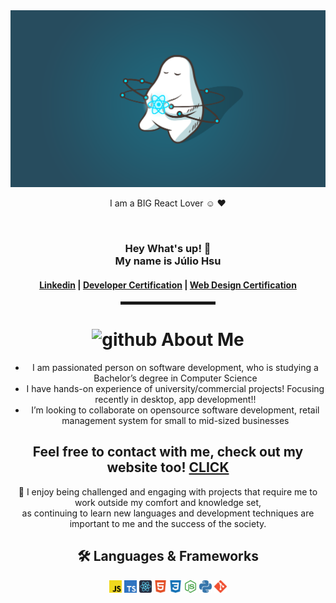 <div align="center">
  <img src="./react.png" alt="React's Header">
  
  I am a BIG React Lover ☺️ ❤️

  <br>
  
  
  
<h3>Hey What's up! 👋  <br> My name is Júlio Hsu<br>  </h3>

<h4> <a href=" www.linkedin.com/in/juliohsu">Linkedin</a> | <a href="https://www.freecodecamp.org/certification/fcc8e49eb0b-acd7-4eeb-b089-40a1da44ec77/javascript-algorithms-and-data-structures">Developer Certification</a> | <a href="https://www.freecodecamp.org/certification/fcc8e49eb0b-acd7-4eeb-b089-40a1da44ec77/responsive-web-design">Web Design Certification</a></h4>

<hr width="30%" style="height:5px;">
  
  
  
<h1 align="center"> <img height="40" width="40" alt="github" src="https://cdn.jsdelivr.net/npm/simple-icons@v3/icons/github.svg" /> About Me </h1>

- I am passionated person on software development, who is studying a Bachelor’s degree in Computer Science
- I have hands-on experience of university/commercial projects! Focusing recently in desktop, app development!!
- I’m looking to collaborate on opensource software development, retail management system for small to mid-sized businesses

  
  
<h2 align="center"> Feel free to contact with me, check out my website too! <a href="https://kroissant.vercel.app" target="_blank">CLICK</a> </h2>
  
🥰  I enjoy being challenged and engaging with projects that require me to work outside my comfort and knowledge set, <br>
as continuing to learn new languages  and development techniques are important to me and the success of the society. <br>

  
  
  <h2 align="center"> 🛠️ Languages & Frameworks </h2>
<p>
  <code><img
    src="./icons/javascript.svg"
    alt="JavaScript"
    title="JavaScript"
    height="20px"
  /></code>
  <code><img
    src="./icons/typescript.svg"
    alt="TypeScript"
    title="TypeScript"
    height="20px"
  /></code>
  <code><img
    src="./icons/react.svg"
    alt="React"
    title="React"
    height="20px"
  /></code>
  <code><img
    src="./icons/html5.svg"
    alt="HTML"
    title="HTML"
    height="20px"
  /></code>
  <code><img
    src="./icons/css3.svg"
    alt="CSS"
    title="CSS"
    height="20px"
  /></code>
  <code><img
    src="./icons/node-dot-js.svg"
    alt="Node.js"
    title="Node.js"
    height="20px"
  /></code>
  <code><img
    src="./icons/python.svg"
    alt="Python"
    title="Python"
    height="20px"
  /></code>
  <code><img
    src="./icons/git.svg"
    alt="Git"
    title="Git"
    height="20px"
  /></code>
</p>
